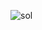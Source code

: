 ![sol](https://raw.githubusercontent.com/hot13399/leetcode-graphic-answer/master/221.%20Maximal%20Square.jpg)

